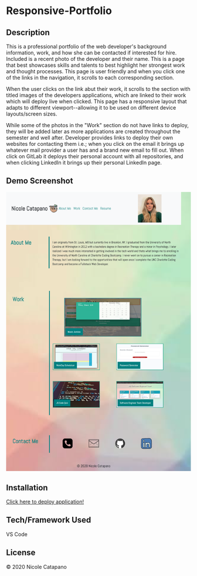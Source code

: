 # Responsive-Portfolio

## Description

This is a professional portfolio of the web developer's background information, work, and how she can be contacted if interested for hire. Included is a recent photo of the developer and their name. This is a page that best showcases skills and talents to best highlight her strongest work and thought processes. This page is user friendly and when you click one of the links in the navigation, it scrolls to each corresponding section.

When the user clicks on the link abut their work, it scrolls to the section with titled images of the developers applications, which are linked to their work which will deploy live when clicked. This page has a responsive layout that adapts to different viewport--allowing it to be used on different device layouts/screen sizes.

While some of the photos in the "Work" section do not have links to deploy, they will be added later as more applications are created throughout the semester and well after. Developer provides links to deploy their own websites for contacting them i.e.; when you click on the email it brings up whatever mail provider a user has and a brand new email to fill out. When click on GitLab it deploys their personal account with all repositories, and when clicking LinkedIn it brings up their personal LinkedIn page.


## Demo Screenshot

![Responsive-Portfolio-Demo](assets/images/demoshot.png)


## Installation

[Click here to deploy application!](https://nsc9605.github.io/Responsive-Portfolio/)


## Tech/Framework Used

VS Code


## License

© 2020 Nicole Catapano 

